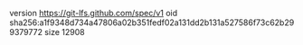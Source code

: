 version https://git-lfs.github.com/spec/v1
oid sha256:a1f9348d734a47806a02b351fedf02a131dd2b131a527586f73c62b299379772
size 12908
